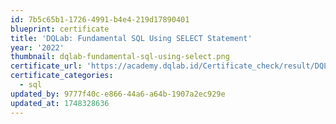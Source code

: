 ```yaml
---
id: 7b5c65b1-1726-4991-b4e4-219d17890401
blueprint: certificate
title: 'DQLab: Fundamental SQL Using SELECT Statement'
year: '2022'
thumbnail: dqlab-fundamental-sql-using-select.png
certificate_url: 'https://academy.dqlab.id/Certificate_check/result/DQLABSQLT1SLCHIR/NONTRACK'
certificate_categories:
  - sql
updated_by: 9777f40c-e866-44a6-a64b-1907a2ec929e
updated_at: 1748328636
---
```

